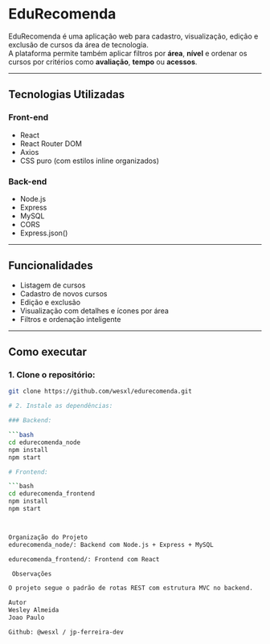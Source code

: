 # EduRecomenda

EduRecomenda é uma aplicação web para cadastro, visualização, edição e exclusão de cursos da área de tecnologia.  
A plataforma permite também aplicar filtros por **área**, **nível** e ordenar os cursos por critérios como **avaliação**, **tempo** ou **acessos**.

---

##  Tecnologias Utilizadas

### Front-end
- React
- React Router DOM
- Axios
- CSS puro (com estilos inline organizados)

### Back-end
- Node.js
- Express
- MySQL
- CORS
- Express.json()

---

##  Funcionalidades
- Listagem de cursos
- Cadastro de novos cursos
- Edição e exclusão
- Visualização com detalhes e ícones por área
- Filtros e ordenação inteligente

---

## Como executar

### 1. Clone o repositório:

```bash
git clone https://github.com/wesxl/edurecomenda.git

# 2. Instale as dependências:

### Backend:

```bash
cd edurecomenda_node
npm install
npm start

# Frontend:

```bash
cd edurecomenda_frontend
npm install
npm start



Organização do Projeto
edurecomenda_node/: Backend com Node.js + Express + MySQL

edurecomenda_frontend/: Frontend com React

 Observações

O projeto segue o padrão de rotas REST com estrutura MVC no backend.

Autor
Wesley Almeida
Joao Paulo 

Github: @wesxl / jp-ferreira-dev
